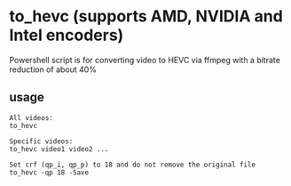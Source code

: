 # to_hevc (supports AMD, NVIDIA and Intel encoders)
Powershell script is for converting video to HEVC via ffmpeg with a bitrate reduction of about 40%


## usage
```
All videos:
to_hevc

Specific videos:
to_hevc video1 video2 ...

Set crf (qp_i, qp_p) to 18 and do not remove the original file
to_hevc -qp 18 -Save
```
